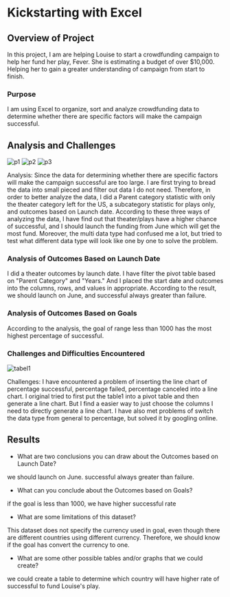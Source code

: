 # Kickstarting with Excel

## Overview of Project
In this project, I am are helping Louise to start a crowdfunding campaign to
help her fund her play, Fever. She is estimating a budget of over $10,000.
Helping her to gain a greater understanding of campaign from start to finish.

### Purpose
I am using Excel to organize, sort and analyze crowdfunding data to determine
whether there are specific factors will make the campaign successful.


## Analysis and Challenges

![p1](/Users/jingzhiyang/Desktop/Classwork/p1.png)
![p2](/Users/jingzhiyang/Desktop/Classwork/p2.png)
![p3](/Users/jingzhiyang/Desktop/Classwork/p3.png)

Analysis: Since the data for determining whether there are specific factors
will make the campaign successful are too large. I are first trying to bread
the data into small pieced and filter out data I do not need. Therefore, in
order to better analyze the data, I did a Parent category statistic with only
the theater category left for the US, a subcategory statistic for plays only,
and outcomes based on Launch date. According to these three ways of analyzing
the data, I have find out that theater/plays have a higher chance of
successful, and I should launch the funding from June which will get the most
fund. Moreover, the multi data type had confused me a lot, but tried to test
what different data type will look like one by one to solve the problem.





### Analysis of Outcomes Based on Launch Date

I did a theater outcomes by launch date. I have filter the pivot table based
on "Parent Category" and "Years." And I placed the start date and outcomes
into the columns, rows, and values in appropriate. According to the result,
we should launch on June, and successful always greater than failure.


### Analysis of Outcomes Based on Goals

According to the analysis, the goal of range less than 1000 has the most highest
percentage of successful.

### Challenges and Difficulties Encountered

![tabel1](/Users/jingzhiyang/Desktop/Classwork/table1.png)

Challenges: I have encountered a problem of inserting the line chart of
percentage successful, percentage failed, percentage canceled into a line chart.
I original tried to first put the table1 into a pivot table and then generate
a line chart. But I find a easier way to just choose the columns I need to
directly generate a line chart. I have also met problems of switch the data
type from general to percentage, but solved it by googling online.



## Results

- What are two conclusions you can draw about the Outcomes based on Launch Date?

we should launch on June. successful always greater than failure.

- What can you conclude about the Outcomes based on Goals?

if the goal is less than 1000, we have higher successful rate

- What are some limitations of this dataset?

This dataset does not specify the currency used in goal, even though there are
different countries using different currency. Therefore, we should know if the
goal has convert the currency to one.

- What are some other possible tables and/or graphs that we could create?

we could create a table to determine which country will have higher rate of
successful to fund Louise's play.
